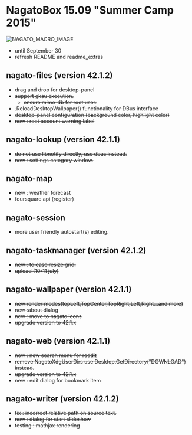 # NagatoBox 15.09 "Summer Camp 2015"

![NAGATO_MACRO_IMAGE](../haruhi-chan_2.jpg)

+ until September 30
+ refresh README and readme_extras

## nagato-files (version 42.1.2)

+ drag and drop for desktop-panel
+ ~~support gksu execution.~~
    + ~~ensure mime-db for root user.~~
+ ~~.ReloadDesktopWallpaper() functionality for DBus interface~~
+ ~~desktop-panel configuration (background color, highlight color)~~
+ ~~new : root account warning label~~

## nagato-lookup (version 42.1.1)

+ ~~do not use libnotify directly, use dbus instead.~~
+ ~~new : settings category window.~~

## nagato-map

+ new : weather forecast
+ foursquare api (register)

## nagato-session

+ more user friendly autostart(s) editing.

## nagato-taskmanager (version 42.1.2)

+ ~~new : to ease resize grid.~~
+ ~~upload (10-11 july)~~

## nagato-wallpaper (version 42.1.1)

+ ~~new render modes(topLeft,TopCenter,TopRight,Left,Right...and more)~~
+ ~~new :about dialog~~
+ ~~new : move to nagato icons~~
+ ~~upgrade version to 42.1.x~~

## nagato-web (version 42.1.1)

+ ~~new : new search menu for reddit~~
+ ~~remove NagatoXdgUserDirs use Desktop.GetDirectory("DOWNLOAD") instead.~~
+ ~~upgrade version to 42.1.x~~
+ new : edit dialog for bookmark item

## nagato-writer (version 42.1.2)

+ ~~fix : incorrect relative path on source text.~~
+ ~~new : dialog for start slideshow~~
+ ~~testing : mathjax rendering~~
